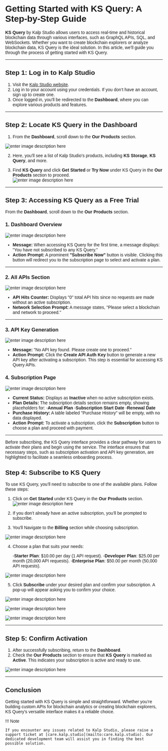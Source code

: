 <style>  body { font-family: "Source Sans 3", sans-serif!important; }</style>

<link  href="https://fonts.googleapis.com/css2?family=Source+Sans+3:ital,wght@0,200..900;1,200..900&display=swap"  rel="stylesheet">  <link  rel="stylesheet"  href="https://fonts.googleapis.com/icon?family=Material+Icons">

# Getting Started with KS Query: A Step-by-Step Guide

**KS Query** by Kalp Studio allows users to access real-time and historical blockchain data through various interfaces, such as GraphQL APIs, SQL, and WebSockets. Whether you want to create blockchain explorers or analyze blockchain data, KS Query is the ideal solution. In this article, we’ll guide you through the process of getting started with KS Query.

---

## Step 1: Log in to Kalp Studio

1. Visit the [Kalp Studio website](https://accounts.kalp.studio/login).
2. Log in to your account using your credentials. If you don’t have an account, sign up to create one.
3. Once logged in, you’ll be redirected to the **Dashboard**, where you can explore various products and features.

---

## Step 2: Locate KS Query in the Dashboard


1. From the **Dashboard**, scroll down to the **Our Products** section.

![enter image description here](https://docs-images-kalp-studio.s3.ap-south-1.amazonaws.com/KS+Query/1.png)

2. Here, you’ll see a list of Kalp Studio’s products, including **KS Storage**, **KS Query**, and more.

3. Find **KS Query** and click **Get Started** or **Try Now** under KS Query in the **Our Products** section to proceed.  
![enter image description here](https://docs-images-kalp-studio.s3.ap-south-1.amazonaws.com/KS+Query/2.png)

---

## Step 3: Accessing KS Query as a Free Trial

From the **Dashboard**, scroll down to the **Our Products** section.

### **1. Dashboard Overview**

![enter image description here](https://docs-images-kalp-studio.s3.ap-south-1.amazonaws.com/KS+Query/3.png)


-   **Message:** When accessing KS Query for the first time, a message displays: "You have not subscribed to any KS Query."
-   **Action Prompt:** A prominent **"Subscribe Now"** button is visible. Clicking this button will redirect you to the subscription page to select and activate a plan.

----------

### **2. All APIs Section**

![enter image description here](https://docs-images-kalp-studio.s3.ap-south-1.amazonaws.com/KS+Query/14.png)


-   **API Hits Counter:** Displays "0" total API hits since no requests are made without an active subscription.
-   **Network Selection Prompt:** A message states, "Please select a blockchain and network to proceed."

----------

### **3. API Key Generation**

![enter image description here](https://docs-images-kalp-studio.s3.ap-south-1.amazonaws.com/KS+Query/15.png)

-   **Message:** "No API key found. Please create one to proceed."
-   **Action Prompt:** Click the **Create API Auth Key** button to generate a new API key after activating a subscription. This step is essential for accessing KS Query APIs.

### **4. Subscription Page**

![enter image description here](https://docs-images-kalp-studio.s3.ap-south-1.amazonaws.com/KS+Query/4.png)


-   **Current Status:** Displays as **Inactive** when no active subscription exists.
-   **Plan Details:** The subscription details section remains empty, showing placeholders for:
    -**Annual Plan**
    -**Subscription Start Date**
    -**Renewal Date**
-   **Purchase History:** A table labeled "Purchase History" will be empty, with no data displayed.
-   **Action Prompt:** To activate a subscription, click the **Subscription** button to choose a plan and proceed with payment.

----------

Before subscribing, the KS Query interface provides a clear pathway for users to activate their plans and begin using the service. The interface ensures that necessary steps, such as subscription activation and API key generation, are highlighted to facilitate a seamless onboarding process. 


## Step 4: Subscribe to KS Query

To use KS Query, you’ll need to subscribe to one of the available plans. Follow these steps:

1. Click on **Get Started**  under KS Query in the **Our Products** section.
![enter image description here](https://docs-images-kalp-studio.s3.ap-south-1.amazonaws.com/KS+Query/5.png)

2. If you don’t already have an active subscription, you’ll be prompted to subscribe.

3. You'll Navigate to the **Billing** section while choosing subscription.

![enter image description here](https://docs-images-kalp-studio.s3.ap-south-1.amazonaws.com/KS+Query/6.png)

4. Choose a plan that suits your needs:

   -**Starter Plan**: $10.00 per day (1 API request).
   -**Developer Plan**: $25.00 per month (20,000 API requests).
   -**Enterprise Plan**: $50.00 per month (50,000 API requests).

![enter image description here](https://docs-images-kalp-studio.s3.ap-south-1.amazonaws.com/KS+Query/7.png)


5. Click **Subscribe** under your desired plan and confirm your subscription. A pop-up will appear asking you to confirm your choice.

![enter image description here](https://docs-images-kalp-studio.s3.ap-south-1.amazonaws.com/KS+Query/7.png)

![enter image description here](https://docs-images-kalp-studio.s3.ap-south-1.amazonaws.com/KS+Query/8.png)

![enter image description here](https://docs-images-kalp-studio.s3.ap-south-1.amazonaws.com/KS+Query/9.png)


---

## Step 5: Confirm Activation

1. After successfully subscribing, return to the **Dashboard**.
2. Check the **Our Products** section to ensure that **KS Query** is marked as **Active**. This indicates your subscription is active and ready to use.

![enter image description here](https://docs-images-kalp-studio.s3.ap-south-1.amazonaws.com/KS+Query/10.png)

---

## Conclusion

Getting started with KS Query is simple and straightforward. Whether you’re building custom APIs for blockchain analytics or creating blockchain explorers, KS Query’s versatile interface makes it a reliable choice. 

!!! Note

    If you encounter any issues related to Kalp Studio, please raise a support ticket at [care.kalp.studio](mailto:care.kalp.studio). Our dedicated development team will assist you in finding the best possible solution.